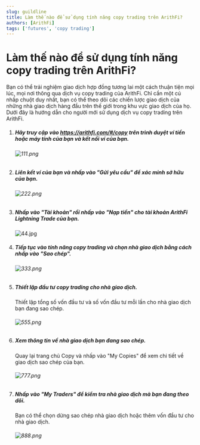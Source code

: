 ```yaml
---
slug: guildline
title: Làm thế nào để sử dụng tính năng copy trading trên ArithFi?
authors: [ArithFi]
tags: ['futures', 'copy trading']
---
```


# Làm thế nào để sử dụng tính năng copy trading trên ArithFi?

Bạn có thể trải nghiệm giao dịch hợp đồng tương lai một cách thuận tiện mọi lúc, mọi nơi thông qua dịch vụ copy trading của ArithFi. Chỉ cần một cú nhấp chuột duy nhất, bạn có thể theo dõi các chiến lược giao dịch của những nhà giao dịch hàng đầu trên thế giới trong khu vực giao dịch của họ. Dưới đây là hướng dẫn cho người mới sử dụng dịch vụ copy trading trên ArithFi.

1. ##### Hãy truy cập vào https://arithfi.com/#/copy trên trình duyệt ví tiền hoặc máy tính của bạn và kết nối ví của bạn.

   ###### ![111.png](https://bafybeibixmvl5uy7yanoqd24ybpozioj3omynxxvmaqdpjdcs2bpfdph3y.ipfs.nftstorage.link/111.png)

2. ##### Liên kết ví của bạn và nhấp vào "Gửi yêu cầu" để xác minh sở hữu của bạn.

   ###### ![222.png](https://bafybeibixmvl5uy7yanoqd24ybpozioj3omynxxvmaqdpjdcs2bpfdph3y.ipfs.nftstorage.link/222.png)

3. ##### Nhấp vào "Tài khoản" rồi nhấp vào "Nạp tiền" cho tài khoản ArithFi Lightning Trade của bạn.

   ![44.jpg](https://bafybeibixmvl5uy7yanoqd24ybpozioj3omynxxvmaqdpjdcs2bpfdph3y.ipfs.nftstorage.link/333.png)

4. ##### Tiếp tục vào tính năng copy trading và chọn nhà giao dịch bằng cách nhấp vào "Sao chép".

   ###### ![333.png](https://bafybeibixmvl5uy7yanoqd24ybpozioj3omynxxvmaqdpjdcs2bpfdph3y.ipfs.nftstorage.link/444.png)

5. ##### Thiết lập đầu tư copy trading cho nhà giao dịch.

   Thiết lập tổng số vốn đầu tư và số vốn đầu tư mỗi lần cho nhà giao dịch bạn đang sao chép.

   ###### ![555.png](https://bafybeibixmvl5uy7yanoqd24ybpozioj3omynxxvmaqdpjdcs2bpfdph3y.ipfs.nftstorage.link/555.png)

6. ##### Xem thông tin về nhà giao dịch bạn đang sao chép.

   Quay lại trang chủ Copy và nhấp vào "My Copies" để xem chi tiết về giao dịch sao chép của bạn.

   ###### ![777.png](https://bafybeibixmvl5uy7yanoqd24ybpozioj3omynxxvmaqdpjdcs2bpfdph3y.ipfs.nftstorage.link/666.png)

7. ##### Nhấp vào "My Traders" để kiểm tra nhà giao dịch mà bạn đang theo dõi.

   Bạn có thể chọn dừng sao chép nhà giao dịch hoặc thêm vốn đầu tư cho nhà giao dịch.

   ###### ![888.png](https://bafybeibixmvl5uy7yanoqd24ybpozioj3omynxxvmaqdpjdcs2bpfdph3y.ipfs.nftstorage.link/777.png)

   